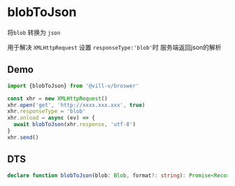# blobToJson

将`blob` 转换为 `json`

用于解决 `XMLHttpRequest` 设置 `responseType:'blob'`时 服务端返回json的解析

## Demo

```ts
import {blobToJson} from '@vill-v/broswer'

const xhr = new XMLHttpRequest()
xhr.open('get', 'http://xxxx.xxx.xxx', true)
xhr.responseType = 'blob'
xhr.onload = async (ev) => {
  await blobToJson(xhr.response, 'utf-8')
}
xhr.send()
```

## DTS

```ts
declare function blobToJson(blob: Blob, format?: string): Promise<Record<string, any> | null>;
```
